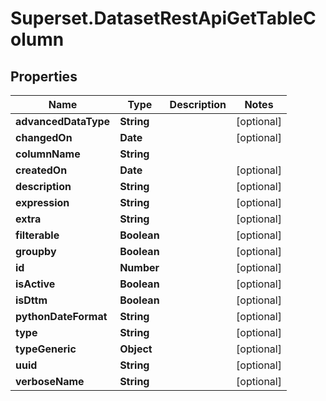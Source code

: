 # Superset.DatasetRestApiGetTableColumn

## Properties
Name | Type | Description | Notes
------------ | ------------- | ------------- | -------------
**advancedDataType** | **String** |  | [optional] 
**changedOn** | **Date** |  | [optional] 
**columnName** | **String** |  | 
**createdOn** | **Date** |  | [optional] 
**description** | **String** |  | [optional] 
**expression** | **String** |  | [optional] 
**extra** | **String** |  | [optional] 
**filterable** | **Boolean** |  | [optional] 
**groupby** | **Boolean** |  | [optional] 
**id** | **Number** |  | [optional] 
**isActive** | **Boolean** |  | [optional] 
**isDttm** | **Boolean** |  | [optional] 
**pythonDateFormat** | **String** |  | [optional] 
**type** | **String** |  | [optional] 
**typeGeneric** | **Object** |  | [optional] 
**uuid** | **String** |  | [optional] 
**verboseName** | **String** |  | [optional] 
